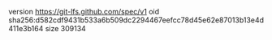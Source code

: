 version https://git-lfs.github.com/spec/v1
oid sha256:d582cdf9431b533a6b509dc2294467eefcc78d45e62e87013b13e4d411e3b164
size 309134
